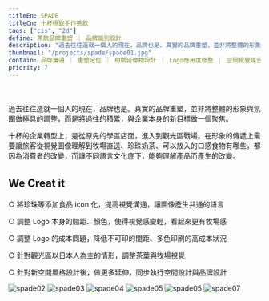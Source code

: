 ```yaml
---
titleEn: SPADE
titleCn: 十杯極致手作茶飲
tags: ["cis", "2d"]
define: 茶飲品牌重塑 ｜ 品牌識別設計
description: "過去往往造就一個人的現在，品牌也是。真實的品牌重塑，並非將整體的形象與氛圍做極具的調整，而是將過往的積累，與企業本身的新目標做一個聚焦"
thumbnail: "/projects/spade/spade01.jpg"
contain: 品牌溝通 ｜ 重塑定位 ｜ 相關延伸物設計 ｜ Logo應用度修整 ｜ 空間視覺媒合
priority: 7
---
```


<section>　

過去往往造就一個人的現在，品牌也是。真實的品牌重塑，並非將整體的形象與氛圍做極具的調整，而是將過往的積累，與企業本身的新目標做一個聚焦。

十杯的企業轉型上，是從原先的學區店面，進入到觀光區戰場。在形象的傳遞上需要讓旅客從視覺圖像理解到牧場直送、珍珠奶茶、可以放入的口感食物有哪些，都因為消費者的改變，而讓不同語言文化底下，能夠理解產品而產生的改變。

</section>

<section>

## We Creat it 　

○ 將珍珠等添加食品 icon 化，提高視覺溝通，讓圖像產生共通的語言

○ 調整 Logo 本身的間距、顏色，使得視覺感變輕，看起來更有牧場感

○ 調整 Logo 的成本問題，降低不可印的間距、多色印刷的高成本狀況

○ 針對觀光區以日本人為主的情形，調整茶葉與牧場視覺

○ 針對新空間風格設計後，做更多延伸，同步執行空間設計與品牌設計

</section>

<section>

<img alt="spade02" data-src="/projects/spade/spade02.jpg" className="lazyload" />
<img alt="spade03" data-src="/projects/spade/spade03.jpg" className="lazyload" />
<img alt="spade04" data-src="/projects/spade/spade04.jpg" className="lazyload" />
<img alt="spade05" data-src="/projects/spade/spade05.jpg" className="lazyload" />
<img alt="spade05" data-src="/projects/spade/spade06.jpg" className="lazyload" />
<img alt="spade07" data-src="/projects/spade/spade07.jpg" className="lazyload" />

</section>
